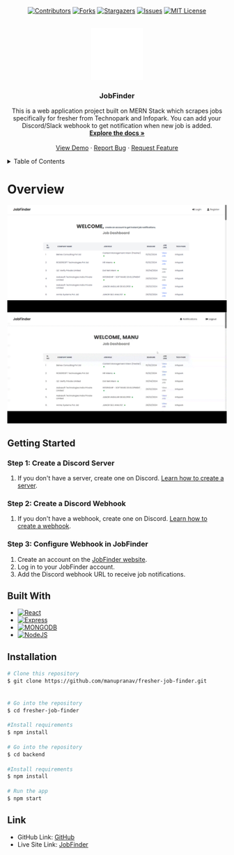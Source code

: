 <div align="center">

[![Contributors][contributors-shield]][contributors-url]
[![Forks][forks-shield]][forks-url]
[![Stargazers][stars-shield]][stars-url]
[![Issues][issues-shield]][issues-url]
[![MIT License][license-shield]][license-url]

</div>

<!-- PROJECT LOGO -->
<br />
<div align="center">

  <a href="https://github.com/manupranav/fresher-job-finder">
    <img src="media/logo.png" alt="Logo" width="120" height="120">
  </a>

<h3 align="center">JobFinder</h3>

  <p align="center">
    This is a web application project built on MERN Stack which scrapes jobs specifically for fresher from Technopark and Infopark. You can add your Discord/Slack webhook to get notification when new job is added.
    <br />
    <a href="https://github.com/manupranav/fresher-job-finder"><strong>Explore the docs »</strong></a>
    <br />
    <br />
    <a href="https://github.com/manupranav/fresher-job-finder">View Demo</a>
    ·
    <a href="https://github.com/manupranav/fresher-job-finder/issues">Report Bug</a>
    ·
    <a href="https://github.com/manupranav/fresher-job-finder/issues">Request Feature</a>
  </p>
</div>

<!-- TABLE OF CONTENTS -->
<details>
  <summary>Table of Contents</summary>
  <ol>
    <li>
      <a href="#overview">Overview</a>
    </li>
        <li><a href="#built-with">Built With</a></li>
    <li>
      <a href="#getting-started">Getting Started</a>
    <li><a href="#contact">Link</a></li>
  </ol>
</details>

<!-- Overview -->

# Overview

[![fresher-job-finder Preview][product-preview]](https://github.com/manupranav/fresher-job-finder/blob/main/media/preview.png)
[![fresher-job-finder Demo][product-video]](https://github.com/manupranav/fresher-job-finder/blob/main/media/demo.gif)

<!-- Getting Started -->

## Getting Started

### Step 1: Create a Discord Server

1. If you don't have a server, create one on Discord. [Learn how to create a server](https://support.discord.com/hc/en-us/articles/204849977-How-do-I-create-a-server).

### Step 2: Create a Discord Webhook

1. If you don't have a webhook, create one on Discord. [Learn how to create a webhook](https://support.discord.com/hc/en-us/articles/228383668-Intro-to-Webhooks).

### Step 3: Configure Webhook in JobFinder

1. Create an account on the [JobFinder website](https://freshers-jobfinder.netlify.app).
2. Log in to your JobFinder account.
3. Add the Discord webhook URL to receive job notifications.

<!-- Built With -->

## Built With

- [![React][react.js]][react-url]
- [![Express][express.com]][express-url]
- [![MONGODB][mongodb.com]][mongodb-url]
- [![NodeJS][nodejs.com]][nodejs-url]

<!-- Installation -->

## Installation

```bash
# Clone this repository
$ git clone https://github.com/manupranav/fresher-job-finder.git


# Go into the repository
$ cd fresher-job-finder

#Install requirements
$ npm install

# Go into the repository
$ cd backend

#Install requirements
$ npm install

# Run the app
$ npm start
```

<!-- LINK -->

## Link

- GitHub Link: [GitHub](https://github.com/manupranav/fresher-job-finder)
- Live Site Link: [JobFinder](https://freshers-jobfinder.netlify.app)

<!-- MARKDOWN LINKS & IMAGES -->
<!-- https://www.markdownguide.org/basic-syntax/#reference-style-links -->

[contributors-shield]: https://img.shields.io/github/contributors/manupranav/fresher-job-finder.svg?style=for-the-badge
[contributors-url]: https://github.com/manupranav/fresher-job-finder/graphs/contributors
[forks-shield]: https://img.shields.io/github/forks/manupranav/fresher-job-finder.svg?style=for-the-badge
[forks-url]: https://github.com/manupranav/fresher-job-finder/network/members
[stars-shield]: https://img.shields.io/github/stars/manupranav/fresher-job-finder.svg?style=for-the-badge
[stars-url]: https://github.com/manupranav/fresher-job-finder/stargazers
[issues-shield]: https://img.shields.io/github/issues/manupranav/fresher-job-finder.svg?style=for-the-badge
[issues-url]: https://github.com/manupranav/fresher-job-finder/issues
[license-shield]: https://img.shields.io/github/license/manupranav/fresher-job-finder.svg?style=for-the-badge
[license-url]: https://github.com/manupranav/fresher-job-finder/blob/master/LICENSE.txt
[linkedin-shield]: https://img.shields.io/badge/-LinkedIn-black.svg?style=for-the-badge&logo=linkedin&colorB=555
[linkedin-url]: https://linkedin.com/in/linkedin_username
[product-screenshot]: images/screenshot.png
[next.js]: https://img.shields.io/badge/next.js-000000?style=for-the-badge&logo=nextdotjs&logoColor=white
[next-url]: https://nextjs.org/
[react.js]: https://img.shields.io/badge/REACT%20JS-000000?style=for-the-badge&logo=REACT&logoColor=61DBFB
[react-url]: https://reactjs.org/
[materialui]: https://img.shields.io/badge/Material%20UI-293462?style=for-the-badge&logo=mui&logoColor=E7F6F2
[materialui-url]: https://mui.com/
[vue.js]: https://img.shields.io/badge/Vue.js-35495E?style=for-the-badge&logo=vuedotjs&logoColor=4FC08D
[vue-url]: https://vuejs.org/
[angular.io]: https://img.shields.io/badge/Angular-DD0031?style=for-the-badge&logo=angular&logoColor=white
[angular-url]: https://angular.io/
[svelte.dev]: https://img.shields.io/badge/Svelte-4A4A55?style=for-the-badge&logo=svelte&logoColor=FF3E00
[svelte-url]: https://svelte.dev/
[laravel.com]: https://img.shields.io/badge/Laravel-FF2D20?style=for-the-badge&logo=laravel&logoColor=white
[laravel-url]: https://laravel.com
[bootstrap.com]: https://img.shields.io/badge/Bootstrap-563D7C?style=for-the-badge&logo=bootstrap&logoColor=white
[bootstrap-url]: https://getbootstrap.com
[django.com]: https://img.shields.io/badge/Django-092E20?style=for-the-badge&logo=django&logoColor=white
[django-url]: https://www.djangoproject.com/
[sqlite.com]: https://img.shields.io/badge/SQLite-07405E?style=for-the-badge&logo=sqlite&logoColor=white
[sqlite-url]: https://www.sqlite.org/index.html
[postgresql.com]: https://img.shields.io/badge/PostgreSQL-316192?style=for-the-badge&logo=postgresql&logoColor=white
[postgresql-url]: https://www.postgresql.org/
[jquery.com]: https://img.shields.io/badge/jQuery-0769AD?style=for-the-badge&logo=jquery&logoColor=white
[jquery-url]: https://jquery.com
[netlify.com]: https://img.shields.io/badge/Netlify-00C7B7?style=for-the-badge&logo=netlify&logoColor=white
[netlify-url]: https://netlify.com
[python.org]: https://img.shields.io/badge/Python-14354C?style=for-the-badge&logo=python&logoColor=white
[python-url]: https://www.python.org/
[tailwindcss.com]: https://img.shields.io/badge/tailwindcss-%2338B2AC.svg?style=for-the-badge&logo=tailwind-css&logoColor=white
[tailwindcss-url]: https://tailwind.com
[express.com]: https://img.shields.io/badge/express-14354C?style=for-the-badge&logo=express&logoColor=white
[express-url]: https://expressjs.com/
[nodejs.com]: https://img.shields.io/badge/Node.js-43853D?style=for-the-badge&logo=node.js&logoColor=white
[nodejs-url]: https://nodejs.org/
[mongodb.com]: https://img.shields.io/badge/mongodb-14354C?style=for-the-badge&logo=mongodb&logoColor=white
[mongodb-url]: https://www.mongodb.com/
[product-preview]: media/preview.png
[product-preview2]: media/preview2.png
[product-video]: media/demo.gif
